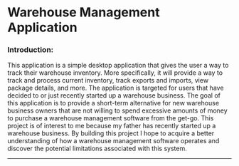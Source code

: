 # Warehouse Management Application

### Introduction: 
This application is a simple desktop application that gives the user a way to track their warehouse inventory.
More specifically, it will provide a way to track and process current inventory, track exports and 
imports, view package details, and more. The application is targeted for users that have decided to or just recently
started up a warehouse business. The goal of this application is to provide a short-term alternative
for new warehouse business owners that are not willing to spend excessive amounts of money to purchase a
warehouse management software from the get-go. 
This project is of interest to me because my father has recently started up a warehouse business. By building 
this project I hope to acquire a better understanding of how a warehouse management software operates and discover the 
potential limitations associated with this system.  

---







